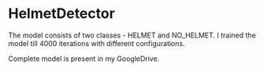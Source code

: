 # HelmetDetector

The model consists of two classes - HELMET and NO_HELMET. I trained the model till 4000 iterations with different configurations.

Complete model is present in my GoogleDrive.
